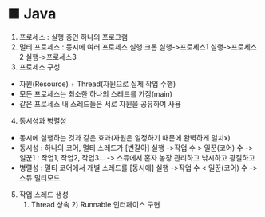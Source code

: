 # ■ Java

 1. 프로세스 : 실행 중인 하나의 프로그램
 2. 멀티 프로세스 : 동시에 여러 프로세스 실행
 	크롬 실행->프로세스1
 			실행->프로세스2
 				실행->프로세스3
 3. 프로세스 구성
 - 자원(Resource) + Thread(자원으로 실제 작업 수행)
 - 모든 프로세스는 최소한 하나의 스레드를 가짐(main)
 - 같은 프로세스 내 스레드들은 서로 자원을 공유하여 사용
 
 4. 동시성과 병렬성
 - 동시에 실행하는 것과 같은 효과(자원은 일정하기 때문에 완벽하게 일치x)
 - 동시성 : 하나의 코어, 멀티 스레드가 [번갈아] 실행
 		->작업 수 > 일꾼(코어) 수 
 		-> 일꾼1 : 작업1, 작업2, 작업3... 
 		-> 스듀에서 혼자 농장 관리하고 낚시하고 광질하고 
 - 병렬성 : 멀티 코어에서 개별 스레드를 [동시에] 실행
 		->작업 수 < 일꾼(코어) 수
 		-> 스듀 멀티모드 
 		
 5. 작업 스레드 생성
 	1) Thread 상속 2) Runnable 인터페이스 구현 